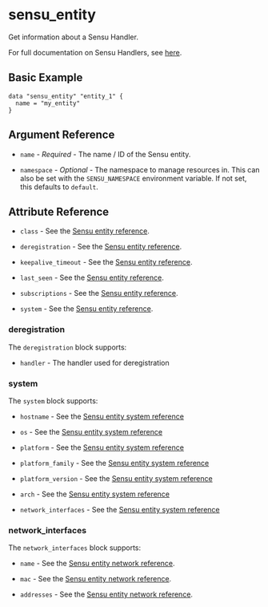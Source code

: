 # sensu_entity

Get information about a Sensu Handler.

For full documentation on Sensu Handlers, see [here](https://docs.sensu.io/sensu-go/latest/reference/entities).

## Basic Example

```hcl
data "sensu_entity" "entity_1" {
  name = "my_entity"
}
```

## Argument Reference

* `name` - *Required* - The name / ID of the Sensu entity.

* `namespace` - *Optional* - The namespace to manage resources in. This can
  also be set with the `SENSU_NAMESPACE` environment variable. If not set,
  this defaults to `default`.

## Attribute Reference

* `class` - See the [Sensu entity reference](https://docs.sensu.io/sensu-go/latest/reference/entities/#entity-attributes).

* `deregistration` - See the [Sensu entity reference](https://docs.sensu.io/sensu-go/latest/reference/entities/#entity-attributes).

* `keepalive_timeout` - See the [Sensu entity reference](https://docs.sensu.io/sensu-go/latest/reference/entities/#entity-attributes).

* `last_seen` - See the [Sensu entity reference](https://docs.sensu.io/sensu-go/latest/reference/entities/#entity-attributes).

* `subscriptions` - See the [Sensu entity reference](https://docs.sensu.io/sensu-go/latest/reference/entities/#entity-attributes).

* `system` - See the [Sensu entity reference](https://docs.sensu.io/sensu-go/latest/reference/entities/#entity-attributes).

### deregistration

The `deregistration` block supports:

* `handler` - The handler used for deregistration

### system

The `system` block supports:

* `hostname` - See the [Sensu entity system reference](https://docs.sensu.io/sensu-go/latest/reference/entities/#system-attributes)

* `os` - See the [Sensu entity system reference](https://docs.sensu.io/sensu-go/latest/reference/entities/#system-attributes)

* `platform` - See the [Sensu entity system reference](https://docs.sensu.io/sensu-go/latest/reference/entities/#system-attributes)

* `platform_family` - See the [Sensu entity system reference](https://docs.sensu.io/sensu-go/latest/reference/entities/#system-attributes)

* `platform_version` - See the [Sensu entity system reference](https://docs.sensu.io/sensu-go/latest/reference/entities/#system-attributes)

* `arch` - See the [Sensu entity system reference](https://docs.sensu.io/sensu-go/latest/reference/entities/#system-attributes)

* `network_interfaces` - See the [Sensu entity system reference](https://docs.sensu.io/sensu-go/latest/reference/entities/#system-attributes)

### network_interfaces

The `network_interfaces` block supports:

* `name` - See the [Sensu entity network reference](https://docs.sensu.io/sensu-go/latest/reference/entities/#networkinterface-attributes).

* `mac` - See the [Sensu entity network reference](https://docs.sensu.io/sensu-go/latest/reference/entities/#networkinterface-attributes).

* `addresses` - See the [Sensu entity network reference](https://docs.sensu.io/sensu-go/latest/reference/entities/#networkinterface-attributes).
